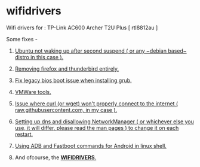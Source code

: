 # wifidrivers

Wifi drivers for : TP-Link AC600 Archer T2U Plus [ rtl8812au ]

Some fixes - 

1) [Ubuntu not waking up after second suspend ( or any ~debian based~ distro in this case ).](https://github.com/ObsidianMaximus/wifidrivers/blob/main/fixsuspend.txt)
   
2) [Removing firefox and thunderbird entirely.](https://github.com/ObsidianMaximus/wifidrivers/blob/main/purging)

3) [Fix legacy bios boot issue when installing grub.](https://github.com/ObsidianMaximus/wifidrivers/blob/main/legacyboot.md)

4) [VMWare tools.](https://github.com/ObsidianMaximus/wifidrivers/blob/main/vmwarecopypaste.md)

5) [Issue where curl (or wget) won't properly connect to the internet ( raw.githubusercontent.com, in my case ).](https://github.com/ObsidianMaximus/wifidrivers/blob/main/curlwgetissue.md)

6) [Setting up dns and disallowing NetworkManager ( or whichever else you use, it will differ, please read the man pages ) to change it on each restart.](https://github.com/ObsidianMaximus/wifidrivers/blob/main/dnsconflict.md)

7) [Using ADB and Fastboot commands for Android in linux shell.](https://github.com/ObsidianMaximus/wifidrivers/blob/master/fastbootANDadb.txt)

8) And ofcourse, the [**WIFIDRIVERS**.](https://github.com/ObsidianMaximus/wifidrivers/blob/main/commands_for_drivers.txt)
